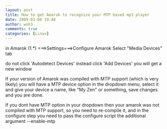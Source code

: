 ```yaml
---
layout: post
title: How to get Amarok to recognize your MTP based mp3 player
date: 2009-03-08 19:48
author: woh3
comments: true
categories: [Linux]
---
```

in Amarok (1.*)
===&gt;Settings===&gt;Configure Amarok
Select "Media Devices" tab

do not click 'Autodetect Devices' instead click 'Add Devices'
you will get a new window

If your version of Amarok was compiled with MTP support (which is very likely) you will have a MTP device option in the dropdown menu, select it and give your device a name, like "My Zen" or something, save changes and you are done.

If you dont have MTP option in your dropdown then your amarok was not compiled with MTP support, so you need to re-compile it, and in the configure step you need to pass the configure script the additional argument --enable-mtp

